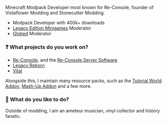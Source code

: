 Minecraft Modpack Developer most known for Re-Console, founder of Violaflower Modding and Stonecutter Modding.
- Modpack Developer with 400k+ downloads
- [Legacy Edition Minigames](https://github.com/Legacy-Edition-Minigames/Minigames) Moderator
- [Globed](https://github.com/GlobedGD/globed2) Moderator

### ❓  What projects do you work on?
- [Re-Console](https://modrinth.com/modpack/legacy-minecraft), and the [Re-Console Server Software](https://modrinth.com/modpack/re-console-server-software)
- [Legacy Reborn](https://modrinth.com/modpack/legacy-reborn)
- [Vital](https://modrinth.com/modpack/vital)

Alongside this, I maintain many resource packs, such as the [Tutorial World Addon](https://modrinth.com/resourcepack/tutorial-world-addon), [Mash-Up Addon](https://modrinth.com/resourcepack/mash-up-addon) and a few more.

### 🎹 What do you like to do?
Outside of modding, I am an ameteur musician, vinyl collector and history fanatic.

